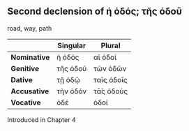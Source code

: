## Second declension of ἡ ὁδός; τῆς ὁδοῦ

road, way, path

|                | Singular | Plural     |
|----------------|----------|------------|
| **Nominative** | ἡ ὁδός   | αἱ ὁδοί    |
| **Genitive**   | τῆς ὁδοῦ | τῶν ὁδῶν   |
| **Dative**     | τῇ ὁδῷ   | ταῖς ὁδοῖς |
| **Accusative** | τὴν ὁδόν | τᾱ̀ς ὁδούς  |
| **Vocative**   | ὁδέ      | ὁδοί       |


Introduced in Chapter 4
